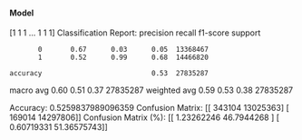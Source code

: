#### Model
[1 1 1 ... 1 1 1]
Classification Report:
              precision    recall  f1-score   support

           0       0.67      0.03      0.05  13368467
           1       0.52      0.99      0.68  14466820

    accuracy                           0.53  27835287
   macro avg       0.60      0.51      0.37  27835287
weighted avg       0.59      0.53      0.38  27835287

Accuracy: 0.5259837989096359
Confusion Matrix:
[[  343104 13025363]
 [  169014 14297806]]
Confusion Matrix (%):
[[ 1.23262246 46.7944268 ]
 [ 0.60719331 51.36575743]]
